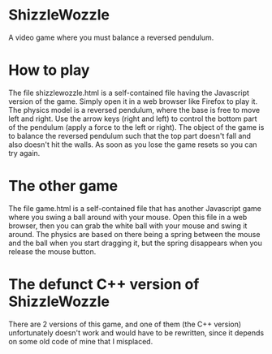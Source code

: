 # ShizzleWozzle
A video game where you must balance a reversed pendulum.

# How to play
The file shizzlewozzle.html is a self-contained file having the Javascript version of the game. Simply open it in a web browser like Firefox to play it.
The physics model is a reversed pendulum, where the base is free to move left and right.
Use the arrow keys (right and left) to control the bottom part of the pendulum (apply a force to the left or right). The object of the game is to balance the reversed pendulum such that the top part doesn't fall and also doesn't hit the walls. As soon as you lose the game resets so you can try again.

# The other game
The file game.html is a self-contained file that has another Javascript game where you swing a ball around with your mouse. Open this file in a web browser, then you can grab the white ball with your mouse and swing it around. The physics are based on there being a spring between the mouse and the ball when you start dragging it, but the spring disappears when you release the mouse button.

# The defunct C++ version of ShizzleWozzle
There are 2 versions of this game, and one of them (the C++ version) unfortunately doesn't work and would have to be rewritten, since it depends on some old code of mine that I misplaced.

